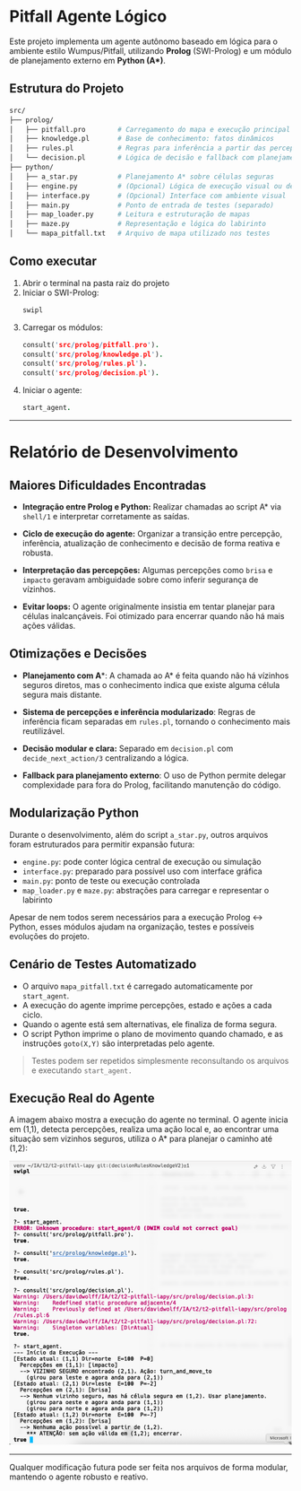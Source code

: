 # Pitfall Agente Lógico

Este projeto implementa um agente autônomo baseado em lógica para o ambiente estilo Wumpus/Pitfall, utilizando **Prolog** (SWI-Prolog) e um módulo de planejamento externo em **Python (A\*)**.

## Estrutura do Projeto

```bash
src/
├── prolog/
│   ├── pitfall.pro        # Carregamento do mapa e execução principal
│   ├── knowledge.pl       # Base de conhecimento: fatos dinâmicos
│   ├── rules.pl           # Regras para inferência a partir das percepções
│   └── decision.pl        # Lógica de decisão e fallback com planejamento
├── python/
│   ├── a_star.py          # Planejamento A* sobre células seguras
│   ├── engine.py          # (Opcional) Lógica de execução visual ou de simulação
│   ├── interface.py       # (Opcional) Interface com ambiente visual
│   ├── main.py            # Ponto de entrada de testes (separado)
│   ├── map_loader.py      # Leitura e estruturação de mapas
│   ├── maze.py            # Representação e lógica do labirinto
│   └── mapa_pitfall.txt   # Arquivo de mapa utilizado nos testes
```

## Como executar

1. Abrir o terminal na pasta raiz do projeto
2. Iniciar o SWI-Prolog:
   ```bash
   swipl
   ```
3. Carregar os módulos:
   ```prolog
   consult('src/prolog/pitfall.pro').
   consult('src/prolog/knowledge.pl').
   consult('src/prolog/rules.pl').
   consult('src/prolog/decision.pl').
   ```
4. Iniciar o agente:
   ```prolog
   start_agent.
   ```


---

# Relatório de Desenvolvimento

## Maiores Dificuldades Encontradas

- **Integração entre Prolog e Python:**
  Realizar chamadas ao script A* via `shell/1` e interpretar corretamente as saídas.

- **Ciclo de execução do agente:**
  Organizar a transição entre percepção, inferência, atualização de conhecimento e decisão de forma reativa e robusta.

- **Interpretação das percepções:**
  Algumas percepções como `brisa` e `impacto` geravam ambiguidade sobre como inferir segurança de vízinhos.

- **Evitar loops:**
  O agente originalmente insistia em tentar planejar para células inalcançáveis. Foi otimizado para encerrar quando não há mais ações válidas.


## Otimizações e Decisões

- **Planejamento com A***:
  A chamada ao A* é feita quando não há vízinhos seguros diretos, mas o conhecimento indica que existe alguma célula segura mais distante.

- **Sistema de percepções e inferência modularizado**:
  Regras de inferência ficam separadas em `rules.pl`, tornando o conhecimento mais reutilizável.

- **Decisão modular e clara:**
  Separado em `decision.pl` com `decide_next_action/3` centralizando a lógica.

- **Fallback para planejamento externo**:
  O uso de Python permite delegar complexidade para fora do Prolog, facilitando manutenção do código.


## Modularização Python

Durante o desenvolvimento, além do script `a_star.py`, outros arquivos foram estruturados para permitir expansão futura:

- `engine.py`: pode conter lógica central de execução ou simulação
- `interface.py`: preparado para possível uso com interface gráfica
- `main.py`: ponto de teste ou execução controlada
- `map_loader.py` e `maze.py`: abstrações para carregar e representar o labirinto

Apesar de nem todos serem necessários para a execução Prolog ↔ Python, esses módulos ajudam na organização, testes e possíveis evoluções do projeto.


## Cenário de Testes Automatizado

- O arquivo `mapa_pitfall.txt` é carregado automaticamente por `start_agent`.
- A execução do agente imprime percepções, estado e ações a cada ciclo.
- Quando o agente está sem alternativas, ele finaliza de forma segura.
- O script Python imprime o plano de movimento quando chamado, e as instruções `goto(X,Y)` são interpretadas pelo agente.

> Testes podem ser repetidos simplesmente reconsultando os arquivos e executando `start_agent.`


## Execução Real do Agente

A imagem abaixo mostra a execução do agente no terminal. O agente inicia em (1,1), detecta percepções, realiza uma ação local e, ao encontrar uma situação sem vizinhos seguros, utiliza o A* para planejar o caminho até (1,2):

![Execução do agente](printTerminal.png)

---

Qualquer modificação futura pode ser feita nos arquivos de forma modular, mantendo o agente robusto e reativo.
